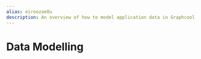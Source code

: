```yaml
---
alias: eiroozae8u
description: An overview of how to model application data in Graphcool.
---
```


# Data Modelling